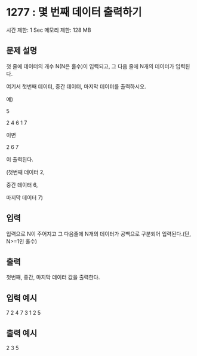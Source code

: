 # 1277 : 몇 번째 데이터 출력하기
시간 제한: 1 Sec  메모리 제한: 128 MB
  
## 문제 설명    
첫 줄에 데이터의 개수 N(N은 홀수)이 입력되고, 그 다음 줄에 N개의 데이터가 입력된다.

여기서 첫번째 데이터, 중간 데이터, 마지막 데이터를 출력하시오.

예) 

5

2 4 6 1 7

이면

2 6 7

이 출력된다.

(첫번째 데이터 2,

중간 데이터 6,

마지막 데이터 7)

## 입력
입력으로 N이 주어지고 그 다음줄에 N개의 데이터가 공백으로 구분되어 입력된다.(단, N>=1인 홀수)

## 출력
첫번째, 중간, 마지막 데이터 값을 출력한다.

## 입력 예시   
7
2 4 7 3 1 2 5

## 출력 예시
2 3 5